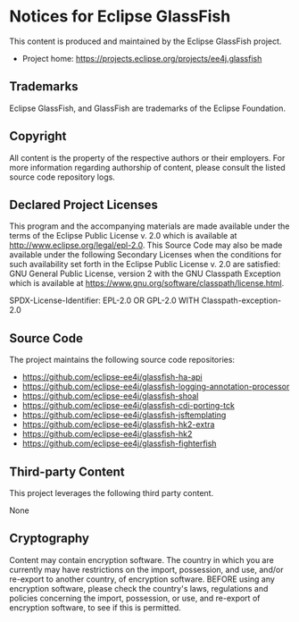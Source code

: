 # Notices for Eclipse GlassFish

This content is produced and maintained by the Eclipse GlassFish project.

* Project home: https://projects.eclipse.org/projects/ee4j.glassfish

## Trademarks

Eclipse GlassFish, and GlassFish are trademarks of the Eclipse Foundation.

## Copyright

All content is the property of the respective authors or their employers. For
more information regarding authorship of content, please consult the listed
source code repository logs.

## Declared Project Licenses

This program and the accompanying materials are made available under the terms
of the Eclipse Public License v. 2.0 which is available at
http://www.eclipse.org/legal/epl-2.0. This Source Code may also be made
available under the following Secondary Licenses when the conditions for such
availability set forth in the Eclipse Public License v. 2.0 are satisfied: GNU
General Public License, version 2 with the GNU Classpath Exception which is
available at https://www.gnu.org/software/classpath/license.html.

SPDX-License-Identifier: EPL-2.0 OR GPL-2.0 WITH Classpath-exception-2.0

## Source Code

The project maintains the following source code repositories:

* https://github.com/eclipse-ee4j/glassfish-ha-api
* https://github.com/eclipse-ee4j/glassfish-logging-annotation-processor
* https://github.com/eclipse-ee4j/glassfish-shoal
* https://github.com/eclipse-ee4j/glassfish-cdi-porting-tck
* https://github.com/eclipse-ee4j/glassfish-jsftemplating
* https://github.com/eclipse-ee4j/glassfish-hk2-extra
* https://github.com/eclipse-ee4j/glassfish-hk2
* https://github.com/eclipse-ee4j/glassfish-fighterfish

## Third-party Content

This project leverages the following third party content.

None

## Cryptography

Content may contain encryption software. The country in which you are currently
may have restrictions on the import, possession, and use, and/or re-export to
another country, of encryption software. BEFORE using any encryption software,
please check the country's laws, regulations and policies concerning the import,
possession, or use, and re-export of encryption software, to see if this is
permitted.
